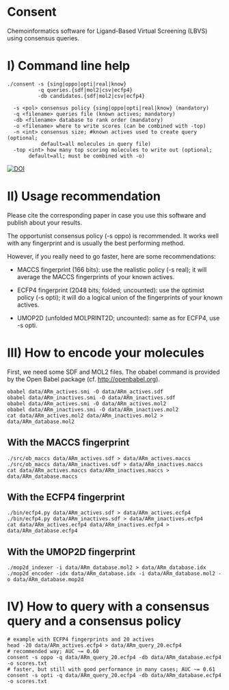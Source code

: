# Consent
Chemoinformatics software for Ligand-Based Virtual Screening (LBVS)
using consensus queries.

# I) Command line help

    ./consent -s {sing|oppo|opti|real|know}
              -q queries.{sdf|mol2|csv|ecfp4}
              -db candidates.{sdf|mol2|csv|ecfp4}

      -s <pol> consensus policy {sing|oppo|opti|real|know} (mandatory)
      -q <filename> queries file (known actives; mandatory)
      -db <filename> database to rank order (mandatory)
      -o <filename> where to write scores (can be combined with -top)
      -n <int> consensus size; #known actives used to create query (optional;
               default=all molecules in query file)
      -top <int> how many top scoring molecules to write out (optional;
           default=all; must be combined with -o)

[![DOI](https://zenodo.org/badge/DOI/10.5281/zenodo.1006728.svg)](https://doi.org/10.5281/zenodo.1006728)

# II) Usage recommendation

Please cite the corresponding paper in case you use this software and publish
about your results.

The opportunist consensus policy (-s oppo) is recommended.
It works well with any fingerprint and is usually the best performing
method.

However, if you really need to go faster, here are some recommendations:

- MACCS fingerprint (166 bits): use the realistic policy (-s real); it will
  average the MACCS fingerprints of your known actives.

- ECFP4 fingerprint (2048 bits; folded; uncounted):
  use the optimist policy (-s opti); it will
  do a logical union of the fingerprints of your known actives.

- UMOP2D (unfolded MOLPRINT2D; uncounted): same as for ECFP4, use -s opti.

# III) How to encode your molecules

First, we need some SDF and MOL2 files. The obabel command is provided by the Open Babel package
(cf. http://openbabel.org).

    obabel data/ARm_actives.smi -O data/ARm_actives.sdf
    obabel data/ARm_inactives.smi -O data/ARm_inactives.sdf
    obabel data/ARm_actives.smi -O data/ARm_actives.mol2
    obabel data/ARm_inactives.smi -O data/ARm_inactives.mol2
    cat data/ARm_actives.mol2 data/ARm_inactives.mol2 > data/ARm_database.mol2

## With the MACCS fingerprint

    ./src/ob_maccs data/ARm_actives.sdf > data/ARm_actives.maccs
    ./src/ob_maccs data/ARm_inactives.sdf > data/ARm_inactives.maccs
    cat data/ARm_actives.maccs data/ARm_inactives.maccs > data/ARm_database.maccs

## With the ECFP4 fingerprint

    ./bin/ecfp4.py data/ARm_actives.sdf > data/ARm_actives.ecfp4
    ./bin/ecfp4.py data/ARm_inactives.sdf > data/ARm_inactives.ecfp4
    cat data/ARm_actives.ecfp4 data/ARm_inactives.ecfp4 > data/ARm_database.ecfp4

## With the UMOP2D fingerprint

    ./mop2d_indexer -i data/ARm_database.mol2 > data/ARm_database.idx
    ./mop2d_encoder -idx data/ARm_database.idx -i data/ARm_database.mol2 -o data/ARm_database.mop2d

# IV) How to query with a consensus query and a consensus policy

    # example with ECFP4 fingerprints and 20 actives
    head -20 data/ARm_actives.ecfp4 > data/ARm_query_20.ecfp4
    # recommended way; AUC ~= 0.60
    consent -s oppo -q data/ARm_query_20.ecfp4 -db data/ARm_database.ecfp4 -o scores.txt
    # faster, but still with good performance in many cases; AUC ~= 0.61
    consent -s opti -q data/ARm_query_20.ecfp4 -db data/ARm_database.ecfp4 -o scores.txt
